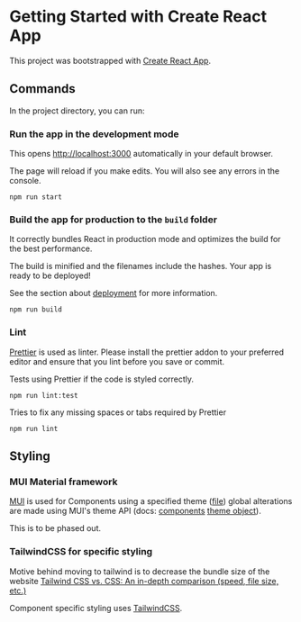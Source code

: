 # Getting Started with Create React App

This project was bootstrapped with [Create React App](https://github.com/facebook/create-react-app).

## Commands

In the project directory, you can run:

### Run the app in the development mode

This opens [http://localhost:3000](http://localhost:3000) automatically in your default browser.

The page will reload if you make edits.
You will also see any errors in the console.

`npm run start`

### Build the app for production to the `build` folder

It correctly bundles React in production mode and optimizes the build for the best performance.

The build is minified and the filenames include the hashes.
Your app is ready to be deployed!

See the section about [deployment](https://facebook.github.io/create-react-app/docs/deployment) for more information.

`npm run build`

### Lint

[Prettier](https://prettier.io/) is used as linter.
Please install the prettier addon to your preferred editor and ensure that you lint before you save or commit.

Tests using Prettier if the code is styled correctly.

`npm run lint:test`

Tries to fix any missing spaces or tabs required by Prettier

`npm run lint`

## Styling

### MUI Material framework

[MUI](https://mui.com/) is used for Components using a specified theme ([file](/src/util/theme.ts)) global alterations are made using MUI's theme API (docs: [components](https://mui.com/material-ui/customization/theme-components/) [theme object](https://mui.com/material-ui/customization/default-theme/)).

This is to be phased out.

### TailwindCSS for specific styling

Motive behind moving to tailwind is to decrease the bundle size of the website [Tailwind CSS vs. CSS: An in-depth comparison (speed, file size, etc.)](https://www.programonaut.com/tailwind-css-vs-css-an-in-depth-comparison-speed-file-size-etc/)

Component specific styling uses [TailwindCSS](https://tailwindcss.com/).
